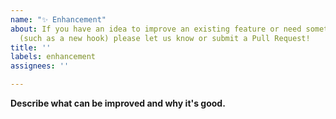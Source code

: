 ```yaml
---
name: "✨ Enhancement"
about: If you have an idea to improve an existing feature or need something for development
  (such as a new hook) please let us know or submit a Pull Request!
title: ''
labels: enhancement
assignees: ''

---
```


**Describe what can be improved and why it's good.**
